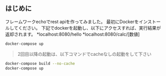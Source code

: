 ## はじめに

フレームワークechoでrest apiを作ってみました。
最初にDockerをインストールしてください。
下記でdockerを起動し、以下にアクセスすれば、実行結果が返却されます。
*localhost:8080/hello
*localhost:8080/calc/[数値]

```sh
docker-compose up
```

>2回目以降の起動は、以下コマンドでcacheなしの起動をして下さい
```sh
docker-compose build --no-cache
docker-compose up
```



